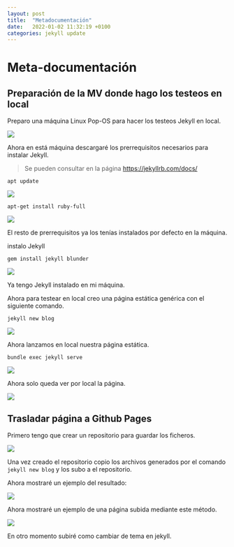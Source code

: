 ```yaml
---
layout: post
title:  "Metadocumentación"
date:   2022-01-02 11:32:19 +0100
categories: jekyll update
---
```

# Meta-documentación

## Preparación de la MV donde hago los testeos en local

Preparo una máquina Linux Pop-OS para hacer los testeos Jekyll en local.

![](https://github.com/MaTthewSsD/Fotos/blob/main/Screenshot_10.png?raw=true)

Ahora en está máquina descargaré los prerrequisitos necesarios para instalar Jekyll.

> Se pueden consultar en la página https://jekyllrb.com/docs/

`apt update`

![](https://github.com/MaTthewSsD/Fotos/blob/main/Screenshot_1.png?raw=true)

`apt-get install ruby-full`

![](https://github.com/MaTthewSsD/Fotos/blob/main/2.png?raw=true)

El resto de prerrequisitos ya los tenías instalados por defecto en la máquina.

instalo Jekyll

`gem install jekyll blunder`

![](https://github.com/MaTthewSsD/Fotos/blob/main/3.png?raw=true)

Ya tengo Jekyll instalado en mi máquina.

Ahora para testear en local creo una página estática genérica con el siguiente comando.

`jekyll new blog`

![](https://github.com/MaTthewSsD/Fotos/blob/main/4.png?raw=true)

Ahora lanzamos en local nuestra página estática.

`bundle exec jekyll serve`

![](https://github.com/MaTthewSsD/Fotos/blob/main/5.png?raw=true)

Ahora solo queda ver por local la página.

![](https://github.com/MaTthewSsD/Fotos/blob/main/6.png?raw=true)
## Trasladar página a Github Pages

Primero tengo que crear un repositorio para guardar los ficheros.

![](https://github.com/MaTthewSsD/Fotos/blob/main/7.png?raw=true)

Una vez creado el repositorio copio los archivos generados por el comando `jekyll new blog` y los subo a el repositorio.

Ahora mostraré un ejemplo del resultado:

![](https://github.com/MaTthewSsD/Fotos/blob/main/8.png?raw=true)

Ahora mostraré un ejemplo de una página subida mediante este método.

![](https://github.com/MaTthewSsD/Fotos/blob/main/9.png?raw=true)

En otro momento subiré como cambiar de tema en jekyll.
